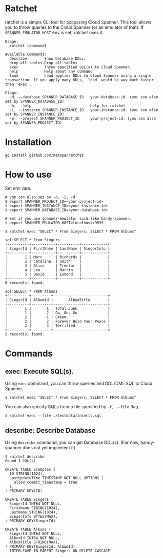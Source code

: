 # Ratchet

ratchet is a simple CLI tool for accessing Cloud Spanner. This tool allows you to
throw queries to the Cloud Spanner (or an emulator of that). If `SPANNER_EMULATOR_HOST`
env is set, ratchet uses it.

```
Usage:
  ratchet [command]

Available Commands:
  describe        Show Database DDLs.
  drop-all-tables Drop all tables
  exec            Throw specified SQL(s) to Cloud Spanner.
  help            Help about any command
  load            Load applies DDLs to Cloud Spanner using a single transaction. If you apply many DDLs, 'load' would be way much faster than 'exec'.

Flags:
  -d, --database SPANNER_DATABASE_ID   your-database-id. (you can also set by SPANNER_DATABASE_ID)
  -h, --help                           help for ratchet
  -i, --instance SPANNER_INSTANCE_ID   your-instance-id. (you can also set by SPANNER_INSTANCE_ID)
  -p, --project SPANNER_PROJECT_ID     your-project-id. (you can also set by SPANNER_PROJECT_ID)
```

# Installation

```
go install github.com/matope/ratchet
```

# How to use


Set env vars.
```
# you can also set by -p, -i, -d
$ export SPANNER_PROJECT_ID=<your-project-id>
$ export SPANNER_INSTANCE_ID=<your-instance-id>
$ export SPANNER_DATABASE_ID=<your-database-id>

# Set if you use spanner-emulator such like handy-spanner.
$ export SPANNER_EMULATOR_HOST=localhost:9999
```

```
$ ratchet exec "SELECT * From Singers; SELECT * FROM Albums"

sql:SELECT * From Singers
+----------+-----------+----------+------------+
| SingerId | FirstName | LastName | SingerInfo |
+----------+-----------+----------+------------+
|        1 | Marc      | Richards |            |
|        2 | Catalina  | Smith    |            |
|        3 | Alice     | Trentor  |            |
|        4 | Lea       | Martin   |            |
|        5 | David     | Lomond   |            |
+----------+-----------+----------+------------+
5 record(s) found.

sql:SELECT * FROM Albums
+----------+---------+-------------------------+
| SingerId | AlbumId |       AlbumTitle        |
+----------+---------+-------------------------+
|        1 |       1 | Total Junk              |
|        1 |       2 | Go, Go, Go              |
|        2 |       1 | Green                   |
|        2 |       2 | Forever Hold Your Peace |
|        2 |       3 | Terrified               |
+----------+---------+-------------------------+
5 record(s) found.
```
# Commands

## exec: Execute SQL(s).

Using `exec` command, you can throw queries and DDL/DML SQL to Cloud Spanner.

```
$ ratchet exec "SELECT * From Singers; SELECT * FROM Albums"
```

You can also specify SQLs from a file specified by `-f, --file` flag.

```
$ ratchet exec --file ./testdata/inserts.sql
```

## describe: Describe Database

Using `describe` command, you can get Database DDL(s). (For now, handy-spanner does not yet implement it)

```
$ ratchet describe
Found 3 DDL(s)

CREATE TABLE Examples (
  ID STRING(1024),
  LastUpdateTime TIMESTAMP NOT NULL OPTIONS (
    allow_commit_timestamp = true
  ),
) PRIMARY KEY(ID)

CREATE TABLE Singers (
  SingerId INT64 NOT NULL,
  FirstName STRING(1024),
  LastName STRING(1024),
  SingerInfo BYTES(MAX),
) PRIMARY KEY(SingerId)

CREATE TABLE Albums (
  SingerId INT64 NOT NULL,
  AlbumId INT64 NOT NULL,
  AlbumTitle STRING(MAX),
) PRIMARY KEY(SingerId, AlbumId),
  INTERLEAVE IN PARENT Singers ON DELETE CASCADE
```
